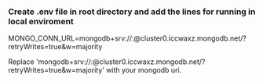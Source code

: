 ### Create .env file in root directory and add the lines for running in local enviroment
MONGO_CONN_URL=mongodb+srv://<user>:<password>@cluster0.iccwaxz.mongodb.net/?retryWrites=true&w=majority

Replace 'mongodb+srv://<user>:<password>@cluster0.iccwaxz.mongodb.net/?retryWrites=true&w=majority' with your mongodb uri.
